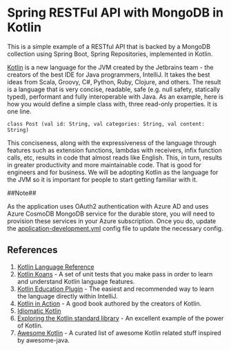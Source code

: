 # Spring RESTFul API with MongoDB in Kotlin #

This is a simple example of a RESTful API that is backed by a MongoDB collection using Spring Boot, Spring Repositories, implemented in Kotlin. 

[Kotlin](https://kotlinlang.org/) is a new language for the JVM created by the Jetbrains team - the creators of the best IDE for Java programmers, IntelliJ. It takes the best ideas from Scala, Groovy, C#, Python, Ruby, Clojure, and others.  The result is a language that is very concise, readable, safe (e.g. null safety, statically typed), performant and fully interoperable with Java.  As an example, here is how you would define a simple class with, three read-only properties.  It is one line.

```
class Post (val id: String, val categories: String, val content: String)

```

This conciseness, along with the expressiveness of the language through features such as extension functions, lambdas with receivers, infix function calls, etc, results in code that almost reads like English. This, in turn, results in greater productivity and more maintainable code.  That is good for engineers and for business.  We will be adopting Kotlin as the language for the JVM so it is important for people to start getting familiar with it.  

##Note##

As the application uses OAuth2 authentication with Azure AD and uses Azure CosmoDB MongoDB service for the durable store, you will need to provision these services in your Azure subscription.  Once you do, update the [application-development.yml](./src/main/resources/application-development.yml) config file to update the necessary config.

## References ##

1. [Kotlin Language Reference](https://kotlinlang.org/docs/reference/)
2. [Kotlin Koans](https://kotlinlang.org/docs/tutorials/koans.html) - A set of unit tests that you make pass in order to learn and understand Kotlin language features.
3. [Kotlin Education Plugin](https://blog.jetbrains.com/kotlin/2016/03/kotlin-educational-plugin/) - The easiest and recommended way to learn the language directly within IntelliJ.
4. [Kotlin in Action](https://www.amazon.ca/Kotlin-Action-Dmitry-Jemerov/dp/1617293296/ref=sr_1_1?ie=UTF8&qid=1492439407&sr=8-1&keywords=Kotlin) - A good book authored by the creators of Kotlin.
5. [Idiomatic Kotlin](https://blog.philipphauer.de/idiomatic-kotlin-best-practices/)
6. [Exploring the Kotlin standard library](http://beust.com/weblog/2015/10/30/exploring-the-kotlin-standard-library/) - An excellent example of the power of Kotlin.
7. [Awesome Kotlin](https://github.com/KotlinBy/awesome-kotlin) - A curated list of awesome Kotlin related stuff inspired by awesome-java.